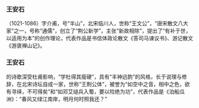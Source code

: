 ### 王安石
（1021-1086）字介甫，号“半山”，北宋临川人，世称“王文公”，“唐宋散文八大家”之一，号称“通儒”，创立了“荆公新学”，主张“新故相除”，提出了“有补于世，以适用为本”的创作理论，代表作品是书信体政论散文《答司马谏议书》、游记散文《游褒禅山记》。

### 王安石
的诗歌深受杜甫影响，“学杜得其瘦硬”，具有“丰神远韵”的风格，长于说理与修辞，在北宋诗坛自成一家，世称“王荆公体”，被誉为“如空中之音，相中之色，欲有寻绎，不可得矣”和“如邓艾缒兵入蜀，要以险绝为功”，代表作品是《泊船瓜洲》：“春风又绿江南岸，明月何时照我还？”
